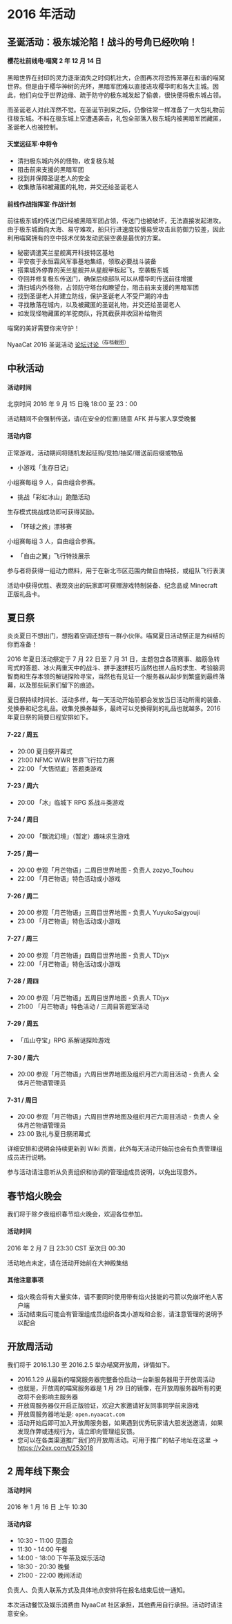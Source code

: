 # 2016 年活动

## 圣诞活动：极东城沦陷！战斗的号角已经吹响！

#### 樱花社前线电·喵窝 2 年 12 月 14 日

黑暗世界在封印的灵力逐渐消失之时伺机壮大，企图再次将恐怖笼罩在和谐的喵窝世界。但是由于樱华神树的光环，黑暗军团难以直接进攻樱华町和各大主城。因此，他们向位于世界边缘、疏于防守的极东城发起了偷袭，很快便将极东城占领。

而圣诞老人对此浑然不觉。在圣诞节到来之际，仍像往常一样准备了一大包礼物前往极东城。不料在极东城上空遭遇袭击，礼包全部落入极东城内被黑暗军团藏匿，圣诞老人也被控制。

#### 天堂远征军·中将令

- 清扫极东城内外的怪物，收复极东城
- 阻击前来支援的黑暗军团
- 找到并保障圣诞老人的安全
- 收集散落和被藏匿的礼物，并交还给圣诞老人

#### 前线作战指挥室·作战计划

前往极东城的传送门已经被黑暗军团占领，传送门也被破坏，无法直接发起进攻。由于极东城面向大海、易守难攻，船只行进速度较慢易受攻击且防御力较差，因此利用喵窝拥有的空中技术优势发动武装空袭是最优的方案。

- 秘密调遣芙兰星舰离开科技特区基地
- 平安夜于永恒霜风军事基地集结，领取必要战斗装备
- 搭乘城外停靠的芙兰星舰并从星舰甲板起飞，空袭极东城
- 夺回并修复极东传送门，确保后续部队可以从樱华町传送前往增援
- 清扫城内外怪物，占领防守塔台和瞭望台，阻击前来支援的黑暗军团
- 找到圣诞老人并建立防线，保护圣诞老人不受尸潮的冲击
- 寻找散落在城内，以及被藏匿的圣诞礼物，并交还给圣诞老人
- 如发现怪物藏匿的羊驼商队，将其截获并收回补给物资

喵窝的美好需要你来守护！

NyaaCat 2016 圣诞活动 [论坛讨论<sup>（存档截图）</sup>](/assets/images/legacy/nyaabbs/772--.webp ':ignore')

## 中秋活动

#### 活动时间

北京时间 2016 年 9 月 15 日晚 18:00 至 23：00

活动期间不会强制传送，请(在安全的位置)随意 AFK 并与家人享受晚餐

#### 活动内容

正常游戏，活动期间将随机发起征购/竞拍/抽奖/赠送前后缀或物品

- 小游戏「生存日记」

小组赛每组 9 人，自由组合参赛。

- 挑战「彩虹冰山」跑酷活动

生存模式挑战成功即可获得奖励。

- 「环球之旅」漂移赛

小组赛每组 3 人，自由组合参赛。

- 「自由之翼」飞行特技展示

参与者将获得一组动力燃料，用于在新北市区范围内做自由特技，或组队飞行表演

活动中获得优胜、表现突出的玩家即可获赠游戏特制装备、纪念品或 Minecraft 正版礼品卡。

## 夏日祭

炎炎夏日不想出门，想抱着空调还想有一群小伙伴。喵窝夏日活动祭正是为纠结的你而准备！

2016 年夏日活动祭定于 7 月 22 日至 7 月 31 日，主题包含各项赛事、脑筋急转弯式的答题、冰火两重天中的战斗、拼手速拼技巧当然也拼人品的求生、考验脑洞智商和生存本领的解谜探险寻宝，当然也有见证一个服务器从起步到繁盛到最终落幕，以及那些玩家们留下的痕迹。

夏日祭持续时间长、活动多样，每一天活动开始前都会发放当日活动所需的装备、兑换券和纪念礼品。收集兑换券越多，最终可以兑换得到的礼品也就越多。2016 年夏日祭的简要日程安排如下。

#### 7-22 / 周五

- 20:00 夏日祭开幕式
- 21:00 NFMC WWR 世界飞行拉力赛
- 22:00 「大悟彻底」答题类游戏

#### 7-23 / 周六

- 20:00 「冰」临城下 RPG 系战斗类游戏

#### 7-24 / 周日

- 20:00 「飘流幻境」（暂定）趣味求生游戏

#### 7-25 / 周一

- 20:00 参观「月芒物语」二周目世界地图 - 负责人 zozyo_Touhou
- 22:00 「月芒物语」特色活动或小游戏

#### 7-26 / 周二

- 20:00 参观「月芒物语」三周目世界地图 - 负责人 YuyukoSaigyouji
- 23:00 「月芒物语」特色活动或小游戏

#### 7-27 / 周三

- 20:00 参观「月芒物语」四周目世界地图 - 负责人 TDjyx
- 22:00 「月芒物语」特色活动或小游戏

#### 7-28 / 周四

- 20:00 参观「月芒物语」五周目世界地图 - 负责人 TDjyx
- 21:00 「月芒物语」特色活动 / 三周目答题室活动

#### 7-29 / 周五

- 「瓜山夺宝」RPG 系解谜探险游戏

#### 7-30 / 周六

- 20:00 参观「月芒物语」六周目世界地图及组织月芒六周目活动 - 负责人 全体月芒物语管理员

#### 7-31 / 周日

- 20:00 参观「月芒物语」六周目世界地图及组织月芒六周目活动 - 负责人 全体月芒物语管理员
- 23:00 致礼与夏日祭闭幕式

详细安排和说明会持续更新到 Wiki 页面，此外每天活动开始前也会有负责管理组成员进行说明。

参与活动请注意听从负责组织和协调的管理组成员说明，以免出现意外。

## 春节焰火晚会

我们将于除夕夜组织春节焰火晚会，欢迎各位参加。

#### 活动时间

2016 年 2 月 7 日 23:30 CST 至次日 00:30

活动地点未定，请在活动开始前在大神殿集结

#### 其他注意事项

- 焰火晚会将有大量实体，请不要同时使用带有焰火技能的弓箭以免崩坏他人客户端
- 活动结束后可能会有管理组成员组织各类小游戏和合影，请注意管理的说明予以配合

## 开放周活动

我们将于 2016.1.30 至 2016.2.5 举办喵窝开放周，详情如下。

- 2016.1.29 从最新的喵窝服务器完整备份启动一台新服务器用于开放周活动
- 也就是，开放周的喵窝服务器是 1 月 29 日的镜像，在开放周服务器所有的更改将不会影响主服务器
- 开放周服务器仅开启正版验证，欢迎大家邀请好友同事同学前来游戏
- 开放周服务器地址是: `open.nyaacat.com`
- 活动开始后即可加入开放周服务器，如果遇到优秀玩家请大胆发送邀请，如果发现作弊或违规行为，请立即向管理组反馈。
- 您可以在各类渠道推广我们的开放周活动。可用于推广的帖子地址在这里 -> https://v2ex.com/t/253018

## 2 周年线下聚会

#### 活动时间

2016 年 1 月 16 日 上午 10:30

#### 活动内容

- 10:30 - 11:00 见面会
- 11:30 - 14:00 午餐
- 14:00 - 18:00 下午茶及娱乐活动
- 18:30 - 20:30 晚餐
- 21:00 - 22:00 晚间活动

负责人、负责人联系方式及具体地点安排将在报名结束后统一通知。

本次活动餐饮及娱乐消费由 NyaaCat 社区承担，其他费用自行承担。活动时请注意安全。
